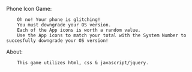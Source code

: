 Phone Icon Game:

        Oh no! Your phone is glitching!
        You must downgrade your OS version.
        Each of the App icons is worth a random value.
        Use the App icons to match your total with the System Number to succesfully downgrade your OS version!
        
About:

        This game utilizes html, css & javascript/jquery. 
